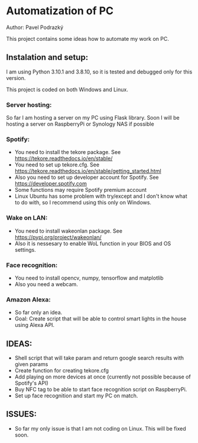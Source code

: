 # Automatization of PC
Author: Pavel Podrazký

This project contains some ideas how to automate my work on PC.

## Instalation and setup:
I am using Python 3.10.1 and 3.8.10, so it is tested and debugged only for this version.

This project is coded on both Windows and Linux.

### Server hosting:
So far I am hosting a server on my PC using Flask library. Soon I will be hosting a server on RaspberryPi or Synology NAS if possible

### Spotify:
* You need to install the tekore package. See https://tekore.readthedocs.io/en/stable/
* You need to set up tekore.cfg. See https://tekore.readthedocs.io/en/stable/getting_started.html
* Also you need to set up developer account for Spotify. See https://developer.spotify.com
* Some functions may require Spotify premium account
* Linux Ubuntu has some problem with try/except and I don't know what to do with, so I recommend using this only on Windows.

### Wake on LAN:
* You need to install wakeonlan package. See https://pypi.org/project/wakeonlan/
* Also it is nessesary to enable WoL function in your BIOS and OS settings.

### Face recognition:
* You need to install opencv, numpy, tensorflow and matplotlib
* Also you need a webcam.

### Amazon Alexa:
* So far only an idea.
* Goal: Create script that will be able to control smart lights in the house using Alexa API.

## IDEAS:
* Shell script that will take param and return google search results with given params
* Create function for creating tekore.cfg
* Add playing on more devices at once (currently not possible because of Spotify's API)
* Buy NFC tag to be able to start face recognition script on RaspberryPi.
* Set up face recognition and start my PC on match.

## ISSUES:
* So far my only issue is that I am not coding on Linux. This will be fixed soon.
